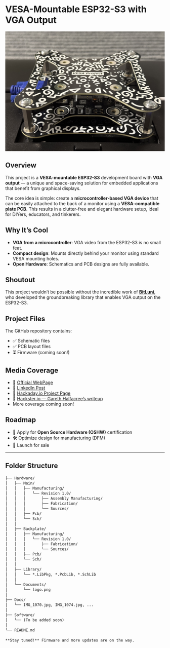 # VESA-Mountable ESP32-S3 with VGA Output

![](Docs/IMG_1070.jpg)

## Overview

This project is a **VESA-mountable ESP32-S3** development board with **VGA output** — a unique and space-saving solution for embedded applications that benefit from graphical displays.

The core idea is simple: create a **microcontroller-based VGA device** that can be easily attached to the back of a monitor using a **VESA-compatible plate PCB**. This results in a clutter-free and elegant hardware setup, ideal for DIYers, educators, and tinkerers.

## Why It’s Cool

- **VGA from a microcontroller**: VGA video from the ESP32-S3 is no small feat.
- **Compact design**: Mounts directly behind your monitor using standard VESA mounting holes.
- **Open Hardware**: Schematics and PCB designs are fully available.

## Shoutout

This project wouldn’t be possible without the incredible work of **[BitLuni](https://github.com/bitluni)**, who developed the groundbreaking library that enables VGA output on the ESP32-S3.

## Project Files

The GitHub repository contains:

- ✅ Schematic files  
- ✅ PCB layout files  
- ⏳ Firmware (coming soon!)

## Media Coverage
- 🔗 [Official WebPage](https://silardgal.com/projects/vesaesp.html)
- 🔗 [LinkedIn Post](https://www.linkedin.com/posts/silard-gal_hobby-project-finally-finished-this-activity-7321973185086722048-SGIh?utm_source=share&utm_medium=member_desktop&rcm=ACoAACrF-M4BCWfQST6Wu2K1D1uSqOy6Awv4JLw)
- 🔗 [Hackaday.io Project Page](https://hackaday.io/project/203136-vesa-esp)
- 🔗 [Hackster.io — Gareth Halfacree’s writeup](https://www.hackster.io/news/silard-gal-s-vesa-esp-puts-an-espressif-esp32-s3-on-the-back-of-any-vesa-compatible-display-0b7a13a0985f)
- More coverage coming soon!

## Roadmap

- 📄 Apply for **Open Source Hardware (OSHW)** certification  
- 🛠 Optimize design for manufacturing (DFM)  
- 🛒 Launch for sale  

---

## Folder Structure

```plaintext
├── Hardware/
│   ├── Main/
│   │   ├── Manufacturing/
│   │   │   └── Revision 1.0/
│   │   │       ├── Assembly Manufacturing/
│   │   │       ├── Fabrication/
│   │   │       └── Sources/
│   │   ├── Pcb/
│   │   └── Sch/
│   │
│   ├── Backplate/
│   │   ├── Manufacturing/
│   │   │   └── Revision 1.0/
│   │   │       ├── Fabrication/
│   │   │       └── Sources/
│   │   ├── Pcb/
│   │   └── Sch/
│   │
│   ├── Library/
│   │   └── *.LibPkg, *.PcbLib, *.SchLib
│   │
│   └── Documents/
│       └── logo.png
│
├── Docs/
│   └── IMG_1070.jpg, IMG_1074.jpg, ...
│
├── Software/
│   └── (To be added soon)
│
└── README.md

**Stay tuned!** Firmware and more updates are on the way.

